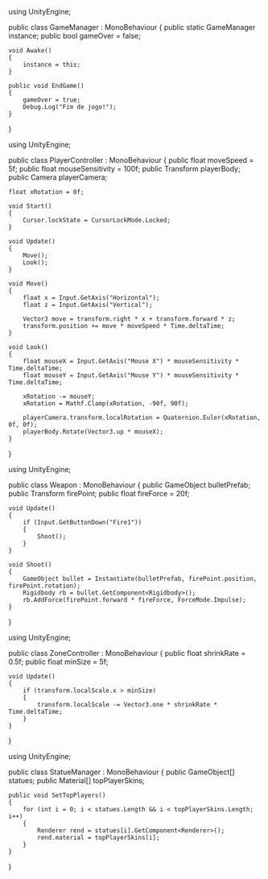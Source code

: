 using UnityEngine;

public class GameManager : MonoBehaviour
{
    public static GameManager instance;
    public bool gameOver = false;

    void Awake()
    {
        instance = this;
    }

    public void EndGame()
    {
        gameOver = true;
        Debug.Log("Fim de jogo!");
    }
}

using UnityEngine;

public class PlayerController : MonoBehaviour
{
    public float moveSpeed = 5f;
    public float mouseSensitivity = 100f;
    public Transform playerBody;
    public Camera playerCamera;

    float xRotation = 0f;

    void Start()
    {
        Cursor.lockState = CursorLockMode.Locked;
    }

    void Update()
    {
        Move();
        Look();
    }

    void Move()
    {
        float x = Input.GetAxis("Horizontal");
        float z = Input.GetAxis("Vertical");

        Vector3 move = transform.right * x + transform.forward * z;
        transform.position += move * moveSpeed * Time.deltaTime;
    }

    void Look()
    {
        float mouseX = Input.GetAxis("Mouse X") * mouseSensitivity * Time.deltaTime;
        float mouseY = Input.GetAxis("Mouse Y") * mouseSensitivity * Time.deltaTime;

        xRotation -= mouseY;
        xRotation = Mathf.Clamp(xRotation, -90f, 90f);

        playerCamera.transform.localRotation = Quaternion.Euler(xRotation, 0f, 0f);
        playerBody.Rotate(Vector3.up * mouseX);
    }
}

using UnityEngine;

public class Weapon : MonoBehaviour
{
    public GameObject bulletPrefab;
    public Transform firePoint;
    public float fireForce = 20f;

    void Update()
    {
        if (Input.GetButtonDown("Fire1"))
        {
            Shoot();
        }
    }

    void Shoot()
    {
        GameObject bullet = Instantiate(bulletPrefab, firePoint.position, firePoint.rotation);
        Rigidbody rb = bullet.GetComponent<Rigidbody>();
        rb.AddForce(firePoint.forward * fireForce, ForceMode.Impulse);
    }
}

using UnityEngine;

public class ZoneController : MonoBehaviour
{
    public float shrinkRate = 0.5f;
    public float minSize = 5f;

    void Update()
    {
        if (transform.localScale.x > minSize)
        {
            transform.localScale -= Vector3.one * shrinkRate * Time.deltaTime;
        }
    }
}

using UnityEngine;

public class StatueManager : MonoBehaviour
{
    public GameObject[] statues;
    public Material[] topPlayerSkins;

    public void SetTopPlayers()
    {
        for (int i = 0; i < statues.Length && i < topPlayerSkins.Length; i++)
        {
            Renderer rend = statues[i].GetComponent<Renderer>();
            rend.material = topPlayerSkins[i];
        }
    }
}
